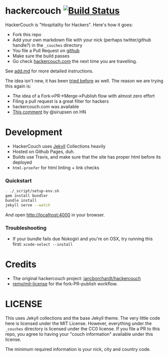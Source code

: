 # hackercouch [![Build Status](https://travis-ci.org/hackercouch/hackercouch.svg?branch=master)](https://travis-ci.org/hackercouch/hackercouch)

HackerCouch is "Hospitality for Hackers". Here's how it goes:

- Fork this repo
- Add your own markdown file with your nick (perhaps twitter/github handle?) in the `_couches` directory
- You file a Pull Request on [github][gh]
- Make sure the build passes
- Go check [hackercouch.com](https://hackercouch.com) the next time you are travelling.

See [add.md](add.md) for more detailed instructions.

The idea isn't new, it has been [tried before][original] as well. The reason we are trying this again is:

- The idea of a Fork->PR->Merge->Publish flow with almost zero effort
- Filing a pull request is a great filter for hackers
- hackercouch.com was available
- [This comment][comment] by @sirupsen on HN

# Development

- HackerCouch uses [Jekyll](http://jekyllrb.com/) Collections heavily
- Hosted on Github Pages, duh.
- Builds use Travis, and make sure that the site has proper html before its deployed
- `html-proofer` for html linting + link checks

### Quickstart

```bash
. ./_script/setup-env.sh
gem install bundler
bundle install
jekyll serve --watch
```

And open <http://localhost:4000> in your browser.

### Troubleshooting

- If your bundle fails due Nokogiri and you're on OSX, try running this first: `xcode-select --install`

# Credits

- The original hackercouch project: [jancborchardt/hackercouch][original]
- [remy/mit-license](https://github.com/remy/mit-license) for the fork-PR-publish workflow.

# LICENSE

This uses Jekyll collections and the base Jekyll theme. The very little code here
is licensed under the MIT License. However, everything under the `_couches` directory
is licensed under the CC0 license. If you file a PR to this repo, you agree to having
your "couch information" available under this license.

The minimum required information is your nick, city and country code.

[original]: https://github.com/jancborchardt/hackercouch "The original hackercouch project"
[gh]: https://github.com/hackercouch/hackercouch
[comment]: https://news.ycombinator.com/item?id=1842383 "hackercouch.com, anyone?"
